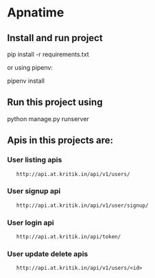 # Apnatime

## Install and run project

pip install -r requirements.txt

or using pipenv:

pipenv install

## Run this project using

  python manage.py runserver
  
## Apis in this projects are:

  ### User listing apis
       http://api.at.kritik.in/api/v1/users/
  ###  User signup api
       http://api.at.kritik.in/api/v1/user/signup/
  ### User login api
       http://api.at.kritik.in/api/token/
  ###  User update delete apis
       http://api.at.kritik.in/api/v1/users/<id>                  
  
